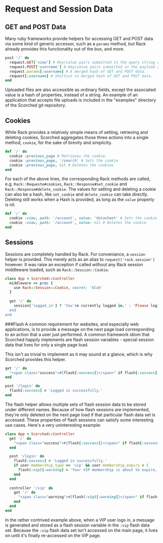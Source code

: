 Request and Session Data
========================

GET and POST Data
-----------------
Many ruby frameworks provide helpers for accessing GET and POST data via some kind of generic accessor, such as a `params` method, but Rack already provides this functionality out of the box, and more.

```ruby
post '/' do
  request.GET['view'] # Key/value pairs submitted in the query string of the URL.
  request.POST['username'] # Key/value pairs submitted in the payload of a POST request.
  request.params[:username] # A merged hash of GET and POST data.
  request[:username] # Shortcut to merged hash of GET and POST data.
end
```

Uploaded files are also accessible as ordinary fields, except the associated value is a hash of properties, instead of a string. An example of an application that accepts file uploads is included in the "examples" directory of the Scorched git repository.

Cookies
-------
While Rack provides a relatively simple means of setting, retrieving and deleting cookies, Scorched aggregates those three actions into a single method, `cookie`, for the sake of brevity and simplicity.

```ruby
def '/' do
  cookie :previous_page # Retrieves the cookie.
  cookie :previous_page, '/search' # Sets the cookie
  cookie :previous_page, nil # Deletes the cookies
end
```
   
For each of the above lines, the corresponding Rack methods are called, e.g. `Rack::Requeste#cookies`, `Rack::Response#set_cookie` and `Rack::Response#delete_cookie`. The values for setting and deleting a cookie can also be a hash, like `set_cookie` and `delete_cookie` can take directly. Deleting still works when a Hash is provided, as long as the `value` property is nil.

```ruby
def '/' do
  cookie :view, path: '/account', value: 'datasheet' # Sets the cookie
  cookie :view, path: '/account', value: nil # Deletes the cookie
end
```


Sessions
--------
Sessions are completely handled by Rack. For conveniance, a `session` helper is provided. This merely acts as an alias to `request['rack.session']` however. It was raise an exception if called without any Rack session middleware loaded, such as `Rack::Session::Cookie`.

```ruby
class App < Scorched::Controller
  middleware << proc {
    use Rack::Session::Cookie, secret: 'blah'
  }
  
  get '/' do
    session['logged_in'] ? 'You're currently logged in.' : 'Please login.'
  end
end
```

###Flash
A common requirement for websites, and especially web applications, is to provide a message on the next page load corresponding to an action that a user just performed. A common framework idiom that Scorched happily implements are flash session variables - special session data that lives for only a single page load.

This isn't as trivial to implement as it may sound at a glance, which is why Scorched provides this helper.

```ruby
get '/' do
  "<span class="success">#{flash[:success]}</span>" if flash[:success]
end

post '/login' do
  flash[:success] = 'Logged in successfully.'
end
```

The flash helper allows multiple sets of flash session data to be stored under different names. Because of how flash sessions are implemented, they're only deleted on the next page load if that particular flash data set is accessed. These properties of flash sessions can satisfy some interesting use cases. Here's a very uninteresting example:

```ruby
class App < Scorched::Controller
  get '/' do
    "<span class="success">#{flash[:success]}</span>" if flash[:success]
  end

  post '/login' do
    flash[:success] = 'Logged in successfully.'
    if user.membership_type == 'vip' && user.membership_expiry < 5
      flash(:vip)[:warning] = 'Your VIP membership is about to expire, please renew it.'
    end
  end
  
  controller '/vip' do
    get '/' do
      "<span class="warning">#{flash(:vip)[:warning]}</span>" if flash(:vip)[:warning]
    end
  end
end
```

In the rather contrived example above, when a VIP user logs in, a message is generated and stored as a flash session variable in the `:vip` flash data set. Because the `:vip` flash data set isn't accessed on the main page, it lives on until it's finally re-accessed on the VIP page.